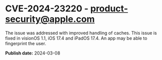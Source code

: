 # CVE-2024-23220 - product-security@apple.com

The issue was addressed with improved handling of caches. This issue is fixed in visionOS 1.1, iOS 17.4 and iPadOS 17.4. An app may be able to fingerprint the user.

**Publish date:** 2024-03-08

